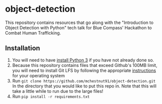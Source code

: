 # object-detection

This repository contains resources that go along with the "Introduction to Object Detection with Python" tech talk for Blue Compass' Hackathon to Combat Human Trafficking.

## Installation

1. You will need to have [install Python 3](https://www.python.org/downloads/) if you have not already done so.
2. Because this repository contains files that exceed Github's 100MB limit, you will need to install Git LFS by following the appropriate [instructions](https://github.com/git-lfs/git-lfs/wiki/Installation) for your operating system
3. Run `git clone https://github.com/mchestnut91/object-detection.git` In the directory that you would like to put this repo in. Note that this will take a little while to run due to the large files!
4. Run `pip install -r requirements.txt`
